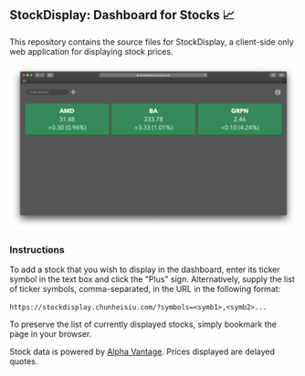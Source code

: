 ## StockDisplay: Dashboard for Stocks 📈

This repository contains the source files for StockDisplay, a client-side only web application for displaying stock
prices.

![Screenshot](screenshots/screenshot.png)

### Instructions

To add a stock that you wish to display in the dashboard, enter its ticker symbol in the text box and click the "Plus"
sign. Alternatively, supply the list of ticker symbols, comma-separated, in the URL in the following format:

`https://stockdisplay.chunheisiu.com/?symbols=<symb1>,<symb2>...`

To preserve the list of currently displayed stocks, simply bookmark the page in your browser.

Stock data is powered by [Alpha Vantage](https://www.alphavantage.co). Prices displayed are delayed quotes.
